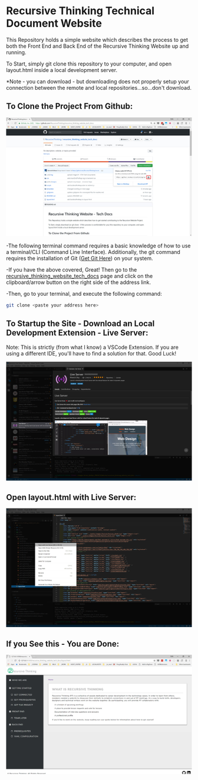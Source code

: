 # Recursive Thinking Technical Document Website

This Repository holds a simple website which describes the process to get both the Front End and Back End of the Recursive Thinking Website up and running.
    
To Start, simply git clone this repository to your computer, and open layout.html inside a local development server.  

*Note - you can download - but downloading does not properly setup your connection between the remote and local repositories...so...don't download.
    
## To Clone the Project From Github:
    
![GitHub Clone](https://raw.githubusercontent.com/RecursiveThinking/recursive_thinking_website_tech_docs/master/_md/img/01_download_or_clone_from_github.jpg)

-The following terminal command requires a basic knowledge of how to use a terminal/CLI (Command Line Interface).  Additionally, the git command requires the installation of Git ([Get Git Here](https://git-scm.com/)) on your system.
    
-If you have the above covered, Great!  Then go to the [recursive_thinking_website_tech_docs](https://github.com/RecursiveThinking/recursive_thinking_website_tech_docs) page and click on the clipboard/arrow button on the right side of the address link.
    
-Then, go to your terminal, and execute the following command:
    
```bash
git clone <paste your address here>
```

## To Startup the Site - Download an Local Development Extension - Live Server:

Note:  This is strictly (from what I know) a VSCode Extension.  If you are using a different IDE, you'll have to find a solution for that.  Good Luck!
    
![GitHub Clone](_md/img/02_live_server.jpg)

## Open layout.html with Live Server:
![GitHub Clone](_md/img/03_open_with_live_server.jpg)

## If you See this - You are Done:
![GitHub Clone](_md/img/04_website_running.jpg)



